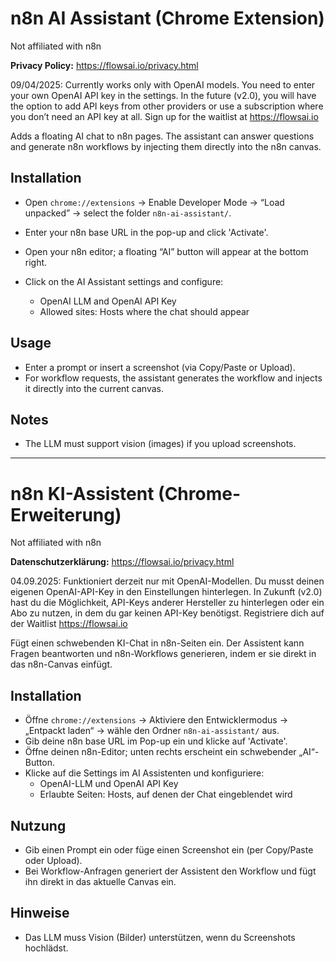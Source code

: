 # n8n AI Assistant (Chrome Extension)
Not affiliated with n8n

**Privacy Policy:** https://flowsai.io/privacy.html

09/04/2025: Currently works only with OpenAI models. You need to enter your own OpenAI API key in the settings.
In the future (v2.0), you will have the option to add API keys from other providers or use a subscription where you don’t need an API key at all. Sign up for the waitlist at https://flowsai.io

Adds a floating AI chat to n8n pages. The assistant can answer questions and generate n8n workflows by injecting them directly into the n8n canvas.

## Installation

* Open `chrome://extensions` → Enable Developer Mode → “Load unpacked” → select the folder `n8n-ai-assistant/`.
* Enter your n8n base URL in the pop-up and click 'Activate'.
* Open your n8n editor; a floating “AI” button will appear at the bottom right.
* Click on the AI Assistant settings and configure:

  * OpenAI LLM and OpenAI API Key
  * Allowed sites: Hosts where the chat should appear

## Usage

* Enter a prompt or insert a screenshot (via Copy/Paste or Upload).
* For workflow requests, the assistant generates the workflow and injects it directly into the current canvas.

## Notes

* The LLM must support vision (images) if you upload screenshots.

---

# n8n KI-Assistent (Chrome-Erweiterung)
Not affiliated with n8n

**Datenschutzerklärung:** https://flowsai.io/privacy.html

04.09.2025: Funktioniert derzeit nur mit OpenAI-Modellen. Du musst deinen eigenen OpenAI-API-Key in den Einstellungen hinterlegen.
In Zukunft (v2.0) hast du die Möglichkeit, API-Keys anderer Hersteller zu hinterlegen oder ein Abo zu nutzen, in dem du gar keinen API-Key benötigst. Registriere dich auf der Waitlist https://flowsai.io

Fügt einen schwebenden KI-Chat in n8n-Seiten ein. Der Assistent kann Fragen beantworten und n8n-Workflows generieren, indem er sie direkt in das n8n-Canvas einfügt.

## Installation

* Öffne `chrome://extensions` → Aktiviere den Entwicklermodus → „Entpackt laden“ → wähle den Ordner `n8n-ai-assistant/` aus.
* Gib deine n8n base URL im Pop-up ein und klicke auf 'Activate'.
* Öffne deinen n8n-Editor; unten rechts erscheint ein schwebender „AI“-Button.
* Klicke auf die Settings im AI Assistenten und konfiguriere:
  * OpenAI-LLM und OpenAI API Key
  * Erlaubte Seiten: Hosts, auf denen der Chat eingeblendet wird 



## Nutzung

* Gib einen Prompt ein oder füge einen Screenshot ein (per Copy/Paste oder Upload).
* Bei Workflow-Anfragen generiert der Assistent den Workflow und fügt ihn direkt in das aktuelle Canvas ein.

## Hinweise

* Das LLM muss Vision (Bilder) unterstützen, wenn du Screenshots hochlädst.
